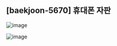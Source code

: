 ## [baekjoon-5670] 휴대폰 자판

![image](https://user-images.githubusercontent.com/22045163/124380805-d006b500-dcf9-11eb-8cc3-b7a58131dc96.png)

![image](https://user-images.githubusercontent.com/22045163/124380817-ec0a5680-dcf9-11eb-9a91-454a9ca6e600.png)
